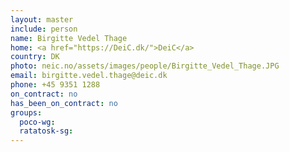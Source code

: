 ```yaml
---
layout: master
include: person
name: Birgitte Vedel Thage
home: <a href="https://DeiC.dk/">DeiC</a>
country: DK
photo: neic.no/assets/images/people/Birgitte_Vedel_Thage.JPG
email: birgitte.vedel.thage@deic.dk
phone: +45 9351 1288
on_contract: no
has_been_on_contract: no
groups:
  poco-wg:
  ratatosk-sg:
---
```

